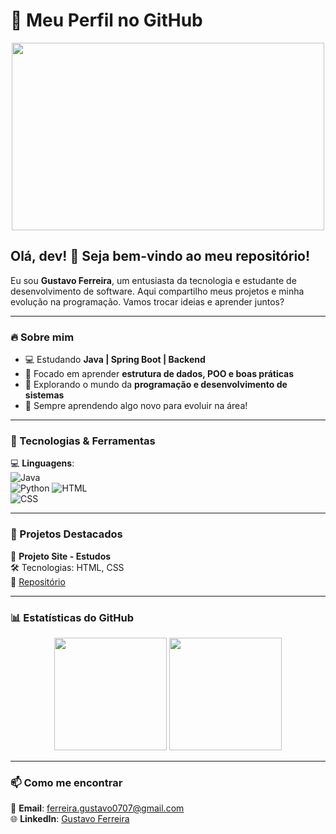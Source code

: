 # 🚀 Meu Perfil no GitHub  


<div align="center">
  <img src="https://media.giphy.com/media/qgQUggAC3Pfv687qPC/giphy.gif" width="500" height="300"/>
</div>  

## Olá, dev! 👋 Seja bem-vindo ao meu repositório!  

Eu sou **Gustavo Ferreira**, um entusiasta da tecnologia e estudante de desenvolvimento de software. Aqui compartilho meus projetos e minha evolução na programação. Vamos trocar ideias e aprender juntos?   

---

### 🔥 Sobre mim  
- 💻 Estudando **Java | Spring Boot | Backend**
- 🎯 Focado em aprender **estrutura de dados, POO e boas práticas**
- 🚀 Explorando o mundo da **programação e desenvolvimento de sistemas**
- 📖 Sempre aprendendo algo novo para evoluir na área!

---

### 📌 Tecnologias & Ferramentas  

💻 **Linguagens**:  
![Java](https://img.shields.io/badge/Java-ED8B00?style=for-the-badge&logo=openjdk&logoColor=white)  
![Python](https://img.shields.io/badge/Python-3776AB?style=for-the-badge&logo=python&logoColor=white)
![HTML](https://img.shields.io/badge/HTML-E34F26?style=for-the-badge&logo=html5&logoColor=white)  
![CSS](https://img.shields.io/badge/CSS-1572B6?style=for-the-badge&logo=css3&logoColor=white)  


---

### 📌 Projetos Destacados  

📍 **Projeto Site - Estudos**  
🛠️ Tecnologias: HTML, CSS  <br>
🔗 [Repositório](https://github.com/gustavofdes/projeto-android) 
 

---


### 📊 Estatísticas do GitHub  

<div align="center">
  <img height="180em" src="https://github-readme-stats.vercel.app/api?username=gustavofdes&show_icons=true&theme=radical"/>
  <img height="180em" src="https://github-readme-stats.vercel.app/api/top-langs/?username=gustavofdes&layout=compact&theme=radical"/>
</div>  

---

### 📫 Como me encontrar  

📩 **Email**: ferreira.gustavo0707@gmail.com <br>
🌐 **LinkedIn**: [Gustavo Ferreira](https://www.linkedin.com/in/gustavo-ferreira-85080625b/)
